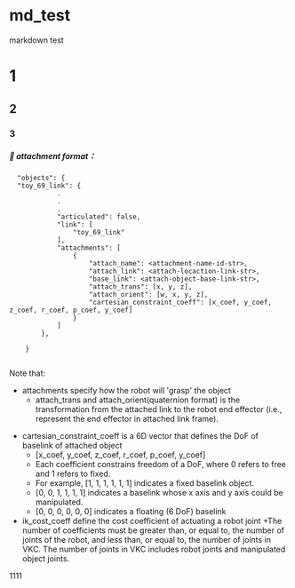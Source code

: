 # md_test
markdown test


# 1
## 2
### 3
##### 🚀 attachment format： 
```
  "objects": {
  "toy_69_link": {            
            .
            .
            .
            "articulated": false,
            "link": [
                "toy_69_link"
            ],
            "attachments": [
                {
                    "attach_name": <attachment-name-id-str>,
                    "attach_link": <attach-locaction-link-str>,
                    "base_link": <attach-object-base-link-str>,
                    "attach_trans": [x, y, z],
                    "attach_orient": [w, x, y, z],  
                    "cartesian_constraint_coeff": [x_coef, y_coef, z_coef, r_coef, p_coef, y_coef]
                }
            ]
        },
        
    }
  
```    
Note that:
- attachments specify how the robot will 'grasp' the object
   + attach_trans and attach_orient(quaternion format) is the transformation from the attached link to the robot end effector (i.e., represent the end effector in attached link frame).
+ cartesian_constraint_coeff is a 6D vector that defines the DoF of baselink of attached object
   + [x_coef, y_coef, z_coef, r_coef, p_coef, y_coef]
   + Each coefficient constrains freedom of a DoF, where 0 refers to free and 1 refers to fixed.
   + For example, [1, 1, 1, 1, 1, 1] indicates a fixed baselink object.
   + [0, 0, 1, 1, 1, 1] indicates a baselink whose x axis and y axis could be manipulated.
   + [0, 0, 0, 0, 0, 0] indicates a floating (6 DoF) baselink
+ ik_cost_coeff define the cost coefficient of actuating a robot joint
    +The number of coefficients must be greater than, or equal to, the number of joints of the robot, and less than, or equal to, the number of joints in VKC. The number of joints in VKC includes robot joints and manipulated object joints.

1111
